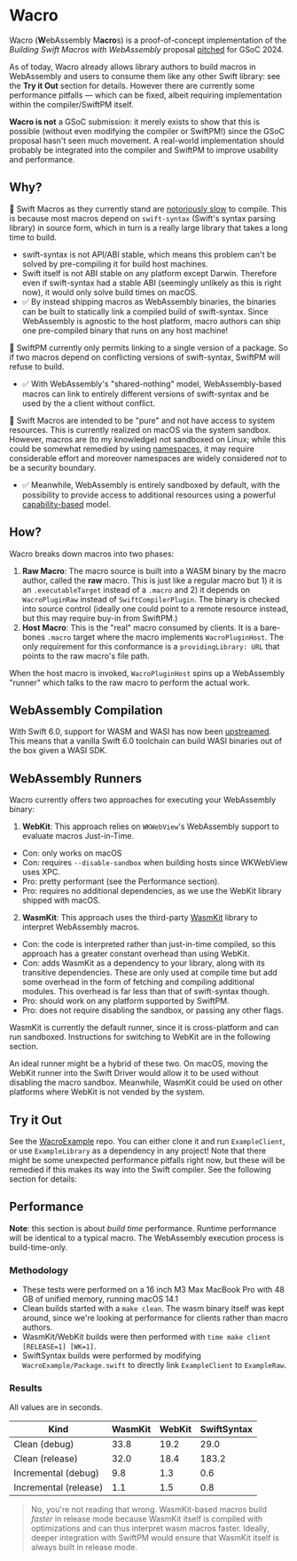 # Wacro

Wacro (**W**ebAssembly M**acro**s) is a proof-of-concept implementation of the _Building Swift Macros with WebAssembly_ proposal [pitched](https://www.swift.org/gsoc2024/) for GSoC 2024.

As of today, Wacro already allows library authors to build macros in WebAssembly and users to consume them like any other Swift library: see the **Try it Out** section for details. However there are currently some performance pitfalls — which can be fixed, albeit requiring implementation within the compiler/SwiftPM itself.

**Wacro is not** a GSoC submission: it merely exists to show that this is possible (without even modifying the compiler or SwiftPM!) since the GSoC proposal hasn't seen much movement. A real-world implementation should probably be integrated into the compiler and SwiftPM to improve usability and performance.

## Why?

🐇 Swift Macros as they currently stand are [notoriously slow](https://forums.swift.org/t/compilation-extremely-slow-since-macros-adoption/67921) to compile. This is because most macros depend on `swift-syntax` (Swift's syntax parsing library) in source form, which in turn is a really large library that takes a long time to build.
- swift-syntax is not API/ABI stable, which means this problem can't be solved by pre-compiling it for build host machines.
- Swift itself is not ABI stable on any platform except Darwin. Therefore even if swift-syntax had a stable ABI (seemingly unlikely as this is right now), it would only solve build times on macOS.  
- ✅ By instead shipping macros as WebAssembly binaries, the binaries can be built to statically link a compiled build of swift-syntax. Since WebAssembly is agnostic to the host platform, macro authors can ship one pre-compiled binary that runs on any host machine!

🤝 SwiftPM currently only permits linking to a single version of a package. So if two macros depend on conflicting versions of swift-syntax, SwiftPM will refuse to build.
- ✅ With WebAssembly's "shared-nothing" model, WebAssembly-based macros can link to entirely different versions of swift-syntax and be used by the a client without conflict.

🔐 Swift Macros are intended to be "pure" and not have access to system resources. This is currently realized on macOS via the system sandbox. However, macros are (to my knowledge) not sandboxed on Linux; while this could be somewhat remedied by using [namespaces](https://en.wikipedia.org/wiki/Linux_namespaces), it may require considerable effort and moreover namespaces are widely considered *not* to be a security boundary.
- ✅ Meanwhile, WebAssembly is entirely sandboxed by default, with the possibility to provide access to additional resources using a powerful [capability-based](https://github.com/bytecodealliance/wasmtime/blob/d38d387a1365cc2d809718eca135d138ac754469/docs/WASI-capabilities.md) model.

## How?

Wacro breaks down macros into two phases:

1. **Raw Macro**: The macro source is built into a WASM binary by the macro author, called the **raw** macro. This is just like a regular macro but 1) it is an `.executableTarget` instead of a `.macro` and 2) it depends on `WacroPluginRaw` instead of `SwiftCompilerPlugin`. The binary is checked into source control (ideally one could point to a remote resource instead, but this may require buy-in from SwiftPM.)
2. **Host Macro**: This is the "real" macro consumed by clients. It is a bare-bones `.macro` target where the macro implements `WacroPluginHost`. The only requirement for this conformance is a `providingLibrary: URL` that points to the raw macro's file path.

When the host macro is invoked, `WacroPluginHost` spins up a WebAssembly "runner" which talks to the raw macro to perform the actual work.

## WebAssembly Compilation

With Swift 6.0, support for WASM and WASI has now been [upstreamed](https://forums.swift.org/t/stdlib-and-runtime-tests-for-wasm-wasi-now-available-on-swift-ci/70385). This means that a vanilla Swift 6.0 toolchain can build WASI binaries out of the box given a WASI SDK. 

## WebAssembly Runners

Wacro currently offers two approaches for executing your WebAssembly binary:

1. **WebKit**: This approach relies on `WKWebView`'s WebAssembly support to evaluate macros Just-in-Time.
  - Con: only works on macOS
  - Con: requires `--disable-sandbox` when building hosts since WKWebView uses XPC.
  - Pro: pretty performant (see the Performance section).
  - Pro: requires no additional dependencies, as we use the WebKit library shipped with macOS.
2. **WasmKit**: This approach uses the third-party [WasmKit](https://github.com/swiftwasm/WasmKit) library to interpret WebAssembly macros.
  - Con: the code is interpreted rather than just-in-time compiled, so this approach has a greater constant overhead than using WebKit.
  - Con: adds WasmKit as a dependency to your library, along with its transitive dependencies. These are only used at compile time but add some overhead in the form of fetching and compiling additional modules. This overhead is far less than that of swift-syntax though.
  - Pro: should work on any platform supported by SwiftPM.
  - Pro: does not require disabling the sandbox, or passing any other flags.

WasmKit is currently the default runner, since it is cross-platform and can run sandboxed. Instructions for switching to WebKit are in the following section.

An ideal runner might be a hybrid of these two. On macOS, moving the WebKit runner into the Swift Driver would allow it to be used without disabling the macro sandbox. Meanwhile, WasmKit could be used on other platforms where WebKit is not vended by the system.

## Try it Out

See the [WacroExample](https://github.com/kabiroberai/WacroExample) repo. You can either clone it and run `ExampleClient`, or use `ExampleLibrary` as a dependency in any project! Note that there might be some unexpected performance pitfalls right now, but these will be remedied if this makes its way into the Swift compiler. See the following section for details:

## Performance

**Note**: this section is about _build time_ performance. Runtime performance will be identical to a typical macro. The WebAssembly execution process is build-time-only.

### Methodology

- These tests were performed on a 16 inch M3 Max MacBook Pro with 48 GB of unified memory, running macOS 14.1
- Clean builds started with a `make clean`. The wasm binary itself was kept around, since we're looking at performance for clients rather than macro authors.
- WasmKit/WebKit builds were then performed with `time make client [RELEASE=1] [WK=1]`.
- SwiftSyntax builds were performed by modifying `WacroExample/Package.swift` to directly link `ExampleClient` to `ExampleRaw`.

### Results

All values are in seconds.

| Kind                  | WasmKit | WebKit | SwiftSyntax |
|-----------------------|---------|--------|-------------|
| Clean (debug)         | 33.8    | 19.2   | 29.0        |
| Clean (release)       | 32.0    | 18.4   | 183.2       |
| Incremental (debug)   | 9.8     | 1.3    | 0.6         |
| Incremental (release) | 1.1     | 1.5    | 0.8         |

> No, you're not reading that wrong. WasmKit-based macros build _faster_ in release mode because WasmKit itself is compiled with optimizations and can thus interpret wasm macros faster. Ideally, deeper integration with SwiftPM would ensure that WasmKit itself is always built in release mode.
